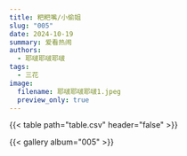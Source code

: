 ```yaml
---
title: 粑粑嘴/小偷姐
slug: "005"
date: 2024-10-19
summary: 爱看热闹
authors:
  - 耶啵耶啵耶啵
tags:
  - 三花
image:
  filename: 耶啵耶啵耶啵1.jpeg
  preview_only: true
---
```


{{< table path="table.csv" header="false" >}}

{{< gallery album="005" >}}
